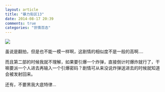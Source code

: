 ```yaml
---
layout: article
title: "暴力街区13"
date: 2014-08-17 20:39
comments: true
categories: "世情百态"
---
```

   
   ![](/images/2014/brick_mansions.jpg)

   虽说是翻拍，但是也不能一模一样啊，这剧情的相似度不是一般的高啊....

   而且第二部的时候我就不理解，如果要引爆一个炸弹，直接倒计时爆炸就行了，干嘛要派一个人进去再输入一个引爆密码？剧情可从来没说炸弹送进去的时候就知道会被发射回来。

   还有，不要黑我大底特律...